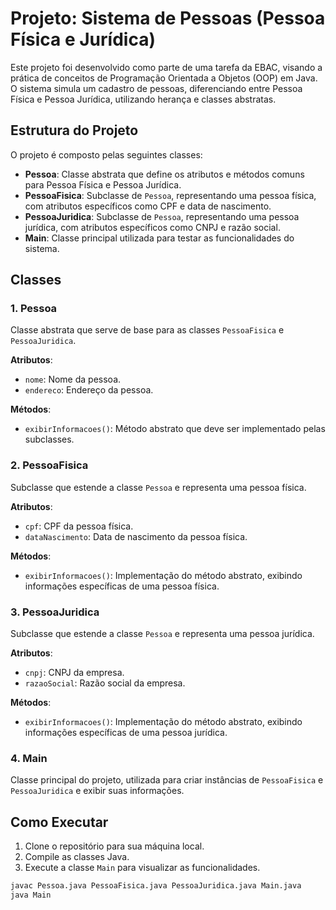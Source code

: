 # Projeto: Sistema de Pessoas (Pessoa Física e Jurídica)

Este projeto foi desenvolvido como parte de uma tarefa da EBAC, visando a prática de conceitos de Programação Orientada a Objetos (OOP) em Java. O sistema simula um cadastro de pessoas, diferenciando entre Pessoa Física e Pessoa Jurídica, utilizando herança e classes abstratas.

## Estrutura do Projeto

O projeto é composto pelas seguintes classes:

- **Pessoa**: Classe abstrata que define os atributos e métodos comuns para Pessoa Física e Pessoa Jurídica.
- **PessoaFisica**: Subclasse de `Pessoa`, representando uma pessoa física, com atributos específicos como CPF e data de nascimento.
- **PessoaJuridica**: Subclasse de `Pessoa`, representando uma pessoa jurídica, com atributos específicos como CNPJ e razão social.
- **Main**: Classe principal utilizada para testar as funcionalidades do sistema.

## Classes

### 1. Pessoa
Classe abstrata que serve de base para as classes `PessoaFisica` e `PessoaJuridica`.

**Atributos**:
- `nome`: Nome da pessoa.
- `endereco`: Endereço da pessoa.

**Métodos**:
- `exibirInformacoes()`: Método abstrato que deve ser implementado pelas subclasses.

### 2. PessoaFisica
Subclasse que estende a classe `Pessoa` e representa uma pessoa física.

**Atributos**:
- `cpf`: CPF da pessoa física.
- `dataNascimento`: Data de nascimento da pessoa física.

**Métodos**:
- `exibirInformacoes()`: Implementação do método abstrato, exibindo informações específicas de uma pessoa física.

### 3. PessoaJuridica
Subclasse que estende a classe `Pessoa` e representa uma pessoa jurídica.

**Atributos**:
- `cnpj`: CNPJ da empresa.
- `razaoSocial`: Razão social da empresa.

**Métodos**:
- `exibirInformacoes()`: Implementação do método abstrato, exibindo informações específicas de uma pessoa jurídica.

### 4. Main
Classe principal do projeto, utilizada para criar instâncias de `PessoaFisica` e `PessoaJuridica` e exibir suas informações.

## Como Executar

1. Clone o repositório para sua máquina local.
2. Compile as classes Java.
3. Execute a classe `Main` para visualizar as funcionalidades.

```bash
javac Pessoa.java PessoaFisica.java PessoaJuridica.java Main.java
java Main
